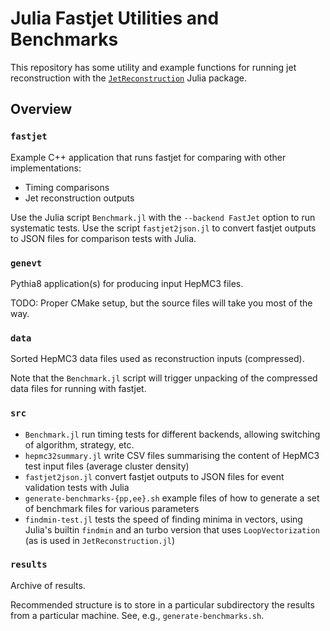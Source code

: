 # Julia Fastjet Utilities and Benchmarks

This repository has some utility and example functions for running jet
reconstruction with the
[`JetReconstruction`](https://github.com/JuliaHEP/JetReconstruction.jl) Julia
package.

## Overview

### `fastjet`

Example C++ application that runs fastjet for comparing with other
implementations:

- Timing comparisons
- Jet reconstruction outputs

Use the Julia script `Benchmark.jl` with the `--backend FastJet` option to run
systematic tests. Use the script `fastjet2json.jl` to convert fastjet outputs to
JSON files for comparison tests with Julia.

### `genevt`

Pythia8 application(s) for producing input HepMC3 files.

TODO: Proper CMake setup, but the source files will take you most of the way.

### `data`

Sorted HepMC3 data files used as reconstruction inputs (compressed).

Note that the `Benchmark.jl` script will trigger unpacking of the compressed
data files for running with fastjet.

### `src`

- `Benchmark.jl` run timing tests for different backends, allowing switching of
  algorithm, strategy, etc.
- `hepmc32summary.jl` write CSV files summarising the content of HepMC3 test
  input files (average cluster density)
- `fastjet2json.jl` convert fastjet outputs to JSON files for event validation
tests with Julia
- `generate-benchmarks-{pp,ee}.sh` example files of how to generate a set of
  benchmark files for various parameters
- `findmin-test.jl` tests the speed of finding minima in vectors, using Julia's
  builtin `findmin` and an turbo version that uses `LoopVectorization` (as is
  used in `JetReconstruction.jl`)

### `results`

Archive of results.

Recommended structure is to store in a particular subdirectory the results from
a particular machine. See, e.g., `generate-benchmarks.sh`.
